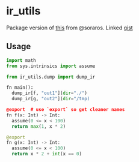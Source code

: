# ir\_utils

Package version of [this](https://forum.modular.com/t/seeing-the-mlir-llvm-or-asm-code-generated-by-mojo/250/5?u=duck_tape) from @soraros.
Linked [gist](https://gist.github.com/soraros/44d56698cb20a6c5db3160f13ca81675)

## Usage

```python
import math
from sys.intrinsics import assume

from ir_utils.dump import dump_ir

fn main():
  dump_ir[f, "out1"](dir="./")
  dump_ir[g, "out2"](dir="/tmp)

@export  # use `export` so get cleaner names
fn f(x: Int) -> Int:
  assume(0 <= x < 100)
  return max(1, x * 2)

@export
fn g(x: Int) -> Int:
  assume(0 <= x < 100)
  return x * 2 + int(x == 0)
```
